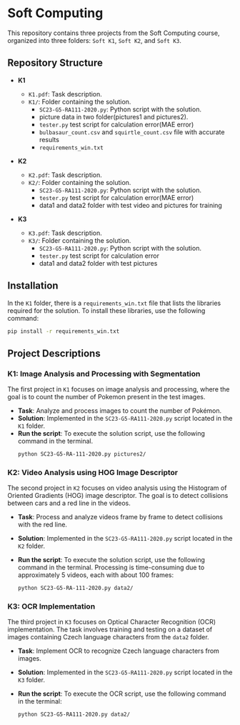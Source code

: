 # Soft Computing

This repository contains three projects from the Soft Computing course, organized into three folders: `Soft K1`, `Soft K2`, and `Soft K3`.

## Repository Structure

- **K1**
  - `K1.pdf`: Task description.
  - `K1/`: Folder containing the solution.
    - `SC23-G5-RA111-2020.py`: Python script with the solution.
    - picture data in two folder(pictures1 and pictures2).
    - `tester.py` test script for calculation error(MAE error)
    - `bulbasaur_count.csv` and `squirtle_count.csv` file with accurate results
    - `requirements_win.txt`

- **K2**
  - `K2.pdf`: Task description.
  - `K2/`: Folder containing the solution.
    - `SC23-G5-RA111-2020.py`: Python script with the solution.
    - `tester.py` test script for calculation error(MAE error)
    - data1 and data2 folder with test video and pictures for training

- **K3**
  - `K3.pdf`: Task description.
  - `K3/`: Folder containing the solution.
    - `SC23-G5-RA111-2020.py`: Python script with the solution.
    - `tester.py` test script for calculation error
    - data1 and data2 folder with test pictures

## Installation

In the `K1` folder, there is a `requirements_win.txt` file that lists the libraries required for the solution. To install these libraries, use the following command:

```bash
pip install -r requirements_win.txt
```

## Project Descriptions

### K1: Image Analysis and Processing with Segmentation

The first project in `K1` focuses on image analysis and processing, where the goal is to count the number of Pokemon present in the test images.

- **Task**: Analyze and process images to count the number of Pokémon.
- **Solution**: Implemented in the `SC23-G5-RA111-2020.py` script located in the `K1` folder.
- **Run the script**: To execute the solution script, use the following command in the terminal.
  ```bash
  python SC23-G5-RA-111-2020.py pictures2/
  ```

### K2: Video Analysis using HOG Image Descriptor

The second project in `K2` focuses on video analysis using the Histogram of Oriented Gradients (HOG) image descriptor. The goal is to detect collisions between cars and a red line in the videos.

- **Task**: Process and analyze videos frame by frame to detect collisions with the red line.
- **Solution**: Implemented in the `SC23-G5-RA111-2020.py` script located in the `K2` folder.
- **Run the script**: To execute the solution script, use the following command in the terminal. Processing is time-consuming due to approximately 5 videos, each with about 100 frames:

  ```bash
  python SC23-G5-RA-111-2020.py data2/

### K3: OCR Implementation

The third project in `K3` focuses on Optical Character Recognition (OCR) implementation. The task involves training and testing on a dataset of images containing Czech language characters from the `data2` folder.

- **Task**: Implement OCR to recognize Czech language characters from images.
- **Solution**: Implemented in the `SC23-G5-RA111-2020.py` script located in the `K3` folder.
- **Run the script**: To execute the OCR script, use the following command in the terminal:

  ```bash
  python SC23-G5-RA111-2020.py data2/
